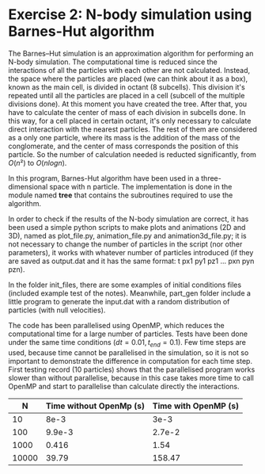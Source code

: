 # Exercise 2: N-body simulation using Barnes-Hut algorithm

The Barnes–Hut simulation is an approximation algorithm for performing an N-body simulation. The computational time is reduced since the interactions of all the particles with each other are not calculated. Instead, the space where the particles are placed (we can think about it as a box), known as the main cell, is divided in octant (8 subcells). This division it's repeated until all the particles are placed in a cell (subcell of the multiple divisions done). At this moment you have created the tree. After that, you have to calculate the center of mass of each division in subcells done. In this way, for a cell placed in certain octant, it's only necessary to calculate direct interaction with the nearest particles. The rest of them are considered as a only one particle, where its mass is the addition of the mass of the conglomerate, and the center of mass corresponds the position of this particle. So the number of calculation needed is reducted significantly, from $O(n²)$ to $O(n  logn)$.

In this program, Barnes-Hut algorithm have been used in a three-dimensional space with n particle. The implementation is done in the module  named **tree** that contains the subroutines required to use the algorithm. 

In order to check if the results of the N-body simulation are correct, it has been used a simple python scripts to make plots and animations (2D and 3D), named as plot_file.py, animation_file.py and animation3d_file.py; it is not necessary to change the number of particles in the script (nor other parameters), it works with whatever number of particles introduced (if they are saved as output.dat and it has the same format: t px1 py1 pz1 ... pxn pyn pzn). 

In the folder init_files, there are some examples of initial conditions files (included example test of the notes). Meanwhile, part_gen folder include a little program to generate the input.dat with a random distribution of particles (with null velocities). 


The code has been parallelised using OpenMP, which reduces the computational time for a large number of particles. Tests have been done under the same time conditions ($dt = 0.01, t_{end} = 0.1$). Few time steps are used, because time cannot be parallelised in the simulation, so it is not so important to demonstrate the difference in computation for each time step. First testing record (10 particles) shows that the parallelised program works slower than without parallelise, because in this case takes more time to call OpenMP and start to parallelise than calculate directly the interactions. 
     
| N | Time without OpenMp (s) | Time with OpenMP (s) |
|--|--|--|
| 10 | 8e-3 | 3e-3 |
| 100 | 9.9e-3 | 2.7e-2 |
| 1000 | 0.416 | 1.54 |
| 10000 | 39.79 | 158.47 |
